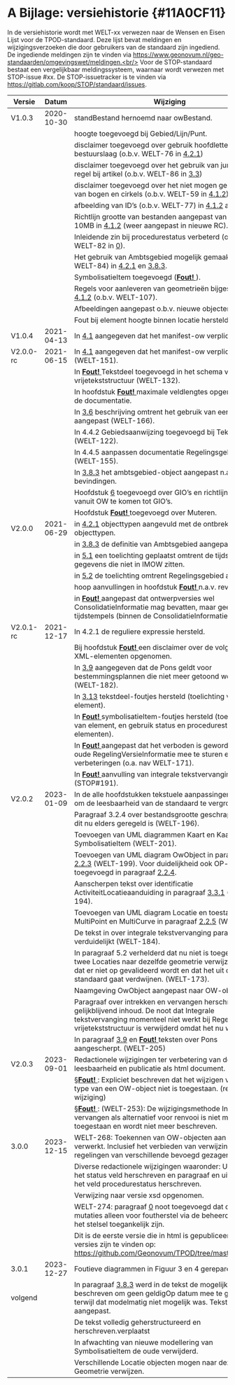 # A Bijlage: versiehistorie {#11A0CF11}

In de versiehistorie wordt met WELT-xx verwezen naar de Wensen en Eisen Lijst
voor de TPOD-standaard. Deze lijst bevat meldingen en wijzigingsverzoeken die
door gebruikers van de standaard zijn ingediend. De ingediende meldingen zijn te
vinden via https://www.geonovum.nl/geo-standaarden/omgevingswet/meldingen.<br/>
Voor de STOP-standaard bestaat een vergelijkbaar meldingssysteem, waarnaar wordt
verwezen met STOP-issue #xx. De STOP-issuetracker is te vinden via
<https://gitlab.com/koop/STOP/standaard/issues>.


| Versie    | Datum      | Wijziging                                                                                                                                                                                                                    |
| --------- | ---------- | ---------------------------------------------------------------------------------------------------------------------------------------------------------------------------------------------------------------------------- |
| V1.0.3    | 2020-10-30 | standBestand hernoemd naar owBestand.                                                                                                                                                                                        |
|           |            | hoogte toegevoegd bij Gebied/Lijn/Punt.                                                                                                                                                                                      |
|           |            | disclaimer toegevoegd over gebruik hoofdletters bij code bestuurslaag (o.b.v. WELT-76 in <a href='#5E94A976'>4.2.1</a>)                                                                                                      |
|           |            | disclaimer toegevoegd over het gebruik van juridische regel bij artikel (o.b.v. WELT-86 in <a href='#'>3.3</a>)                                                                                                              |
|           |            | disclaimer toegevoegd over het niet mogen gebruiken van bogen en cirkels (o.b.v. WELT-59 in <a href='#128024A0'>4.1.2</a>)                                                                                                   |
|           |            | afbeelding van ID’s (o.b.v. WELT-77) in <a href='#128024A0'>4.1.2</a> aangepast.                                                                                                                                             |
|           |            | Richtlijn grootte van bestanden aangepast van 50MB naar 10MB in <a href='#128024A0'>4.1.2</a> (weer aangepast in nieuwe RC).                                                                                                 |
|           |            | Inleidende zin bij procedurestatus verbeterd (o.b.v. WELT-82 in <a href='#'>0</a>).                                                                                                                                          |
|           |            | Het gebruik van Ambtsgebied mogelijk gemaakt (o.b.v. WELT-84) in <a href='#5E94A976'>4.2.1</a> en <a href='#'>3.8.3</a>.                                                                                                     |
|           |            | SymbolisatieItem toegevoegd (<b><a href='#'>Fout! </a></b>).                                                                                                                                                                 |
|           |            | Regels voor aanleveren van geometrieën bijgesteld in <a href='#128024A0'>4.1.2</a> (o.b.v. WELT-107).                                                                                                                        |
|           |            | Afbeeldingen aangepast o.b.v. nieuwe objecten.                                                                                                                                                                               |
|           |            | Fout bij element hoogte binnen locatie hersteld in <a href='#'>3.8</a>.                                                                                                                                                      |
| V1.0.4    | 2021-04-13 | In <a href='#55D70865'>4.1</a> aangegeven dat het manifest-ow verplicht is.                                                                                                                                                  |
| V2.0.0-rc | 2021-06-15 | In <a href='#55D70865'>4.1</a> aangegeven dat het manifest-ow verplicht is (WELT-151).                                                                                                                                       |
|           |            | In <b><a href='#'>Fout! </a></b> Tekstdeel toegevoegd in het schema van vrijetekststructuur (WELT-132).                                                                                                                      |
|           |            | In hoofdstuk <b><a href='#'>Fout! </a></b> maximale veldlengtes opgenomen in de documentatie.                                                                                                                                |
|           |            | In <a href='#'>3.6</a> beschrijving omtrent het gebruik van eenheid aangepast (WELT-166).                                                                                                                                    |
|           |            | In 4.4.2 Gebiedsaanwijzing toegevoegd bij Tekstdeel (WELT-122).                                                                                                                                                              |
|           |            | In 4.4.5 aanpassen documentatie Regelingsgebied (WELT-155).                                                                                                                                                                  |
|           |            | In <a href='#'>3.8.3</a> het ambtsgebied-object aangepast n.a.v. bevindingen.                                                                                                                                                |
|           |            | Hoofdstuk <a href='#2577D13E'>6</a> toegevoegd over GIO’s en richtlijnen om vanuit OW te komen tot GIO’s.                                                                                                                    |
|           |            | Hoofdstuk <b><a href='#'>Fout! </a></b> toegevoegd over Muteren.                                                                                                                                                             |
| V2.0.0    | 2021-06-29 | in <a href='#5E94A976'>4.2.1</a> objecttypen aangevuld met de ontbrekende objecttypen.                                                                                                                                       |
|           |            | in <a href='#'>3.8.3</a> de definitie van Ambtsgebied aangepast.                                                                                                                                                             |
|           |            | in <a href='#19F408D9'>5.1</a> een toelichting geplaatst omtrent de tijdslijnen van gegevens die niet in IMOW zitten.                                                                                                        |
|           |            | in <a href='#6C42F8AD'>5.2</a> de toelichting omtrent Regelingsgebied aangepast.                                                                                                                                             |
|           |            | hoop aanvullingen in hoofdstuk <b><a href='#'>Fout! </a></b> n.a.v. review.                                                                                                                                                  |
|           |            | in <b><a href='#'>Fout! </a></b> aangepast dat ontwerpversies wel ConsolidatieInformatie mag bevatten, maar geen tijdstempels (binnen de ConsolidatieInformatie).                                                            |
| V2.0.1-rc | 2021-12-17 | In 4.2.1 de reguliere expressie hersteld.                                                                                                                                                                                    |
|           |            | Bij hoofdstuk <b><a href='#'>Fout! </a></b> een disclaimer over de volgorde van XML-elementen opgenomen.                                                                                                                     |
|           |            | In <a href='#'>3.9</a> aangegeven dat de Pons geldt voor bestemmingsplannen die niet meer getoond worden (WELT-182).                                                                                                         |
|           |            | In <a href='#'>3.13</a> tekstdeel-foutjes hersteld (toelichting van element).                                                                                                                                                |
|           |            | In <b><a href='#'>Fout! </a></b> symbolisatieItem-foutjes hersteld (toelichting van element, en gebruik status en procedurestatus-elementen).                                                                                |
|           |            | In <b><a href='#'>Fout! </a></b> aangepast dat het verboden is geworden om de oude RegelingVersieInformatie mee te sturen en tekstuele verbeteringen (o.a. nav WELT-171).                                                    |
|           |            | In <b><a href='#'>Fout! </a></b> aanvulling van integrale tekstvervanging (STOP#191).                                                                                                                                        |
| V2.0.2    | 2023-01-09 | In de alle hoofdstukken tekstuele aanpassingen gedaan om de leesbaarheid van de standaard te vergroten.                                                                                                                      |
|           |            | Paragraaf 3.2.4 over bestandsgrootte geschrapt omdat dit nu elders geregeld is (WELT-196).                                                                                                                                   |
|           |            | Toevoegen van UML diagrammen Kaart en Kaartlaag en SymbolisatieItem (WELT-201).                                                                                                                                              |
|           |            | Toevoegen van UML diagram OwObject in paragraaf <a href='#6A0BF36E'>2.2.3</a> (WELT-199). Voor duidelijkheid ook OP-object toegevoegd in paragraaf <a href='#53BEF2D1'>2.2.4</a>.                                            |
|           |            | Aanscherpen tekst over identificatie ActiviteitLocatieaanduiding in paragraaf <a href='#'>3.3.1</a> (WELT-194).                                                                                                              |
|           |            | Toevoegen van UML diagram Locatie en toestaan MultiPoint en MultiCurve in paragraaf <a href='#110333AD'>2.2.5</a> (WELT-191).                                                                                                |
|           |            | De tekst in over integrale tekstvervanging paragraaf <b><a href='#'>Fout! </a></b> verduidelijkt (WELT-184).                                                                                                                 |
|           |            | In paragraaf 5.2 verhelderd dat nu niet is toegestaan dat twee Locaties naar dezelfde geometrie verwijzen maar dat er niet op gevalideerd wordt en dat het uit de standaard gaat verdwijnen. (WELT-173).                     |
|           |            | Naamgeving OwObject aangepast naar OW-object.                                                                                                                                                                                |
|           |            | Paragraaf over intrekken en vervangen herschreven met gelijkblijvend inhoud. De noot dat Integrale tekstvervanging momenteel niet werkt bij Regelingen met vrijetekststructuur is verwijderd omdat het nu wel werkt.         |
|           |            | In paragraaf <a href='#'>3.9</a> en <b><a href='#'>Fout! </a></b> teksten over Pons aangescherpt. (WELT-205)                                                                                                                 |
| V2.0.3    | 2023-09-01 | Redactionele wijzigingen ter verbetering van de leesbaarheid en publicatie als html document.                                                                                                                                |
|           |            | §<b><a href='#'>Fout! </a></b>: Expliciet beschreven dat het wijzigen van het type van een OW-object niet is toegestaan. (redactionele wijziging)                                                                            |
|           |            | §<b><a href='#'>Fout! </a></b>: (WELT-253):  De wijzigingsmethode Intrekken & vervangen als alternatief voor renvooi is niet meer toegestaan en wordt niet meer beschreven.                                                  |
| 3.0.0     | 2023-12-15 | WELT-268: Toekennen van OW-objecten aan Regelingen verwerkt. Inclusief het verbieden van verwijzingen tussen regelingen van verschillende bevoegd gezagen.                                                                   |
|           |            | Diverse redactionele wijzigingen waaronder:  Uitleg van het status veld herschreven en paragraaf en uitleg over het veld procedurestatus herschreven.                                                                        |
|           |            | Verwijzing naar versie xsd opgenomen.                                                                                                                                                                                        |
|           |            | WELT-274: paragraaf <a href='#'>0</a> noot toegevoegd dat directe mutaties alleen voor foutherstel via de beheerders van het stelsel toegankelijk zijn.                                                                      |
|           |            | Dit is de eerste versie die in html is gepubliceerd. Eerdere versies zijn te vinden op: <a href='https://github.com/Geonovum/TPOD/tree/master/CIMOW' target='_blank'>https://github.com/Geonovum/TPOD/tree/master/CIMOW</a>. |
| 3.0.1     | 2023-12-27 | Foutieve diagrammen in Figuur 3 en 4 gerepareerd.                                                                                                                                                                            |
| volgend   |            | In paragraaf <a href='#'>3.8.3</a> werd in de tekst de mogelijkheid beschreven om geen geldigOp datum mee te geven terwijl dat modelmatig niet mogelijk was. Tekst aangepast.                                                |
|           |            | De tekst volledig geherstructureerd en herschreven.verplaatst                                                                                                                                                                |
|           |            | In afwachting van nieuwe modellering van SymbolisatieItem de oude verwijderd.                                                                                                                                                |
|           |            | Verschillende Locatie objecten mogen naar dezelfde Geometrie verwijzen.                                                                                                                                                      |


